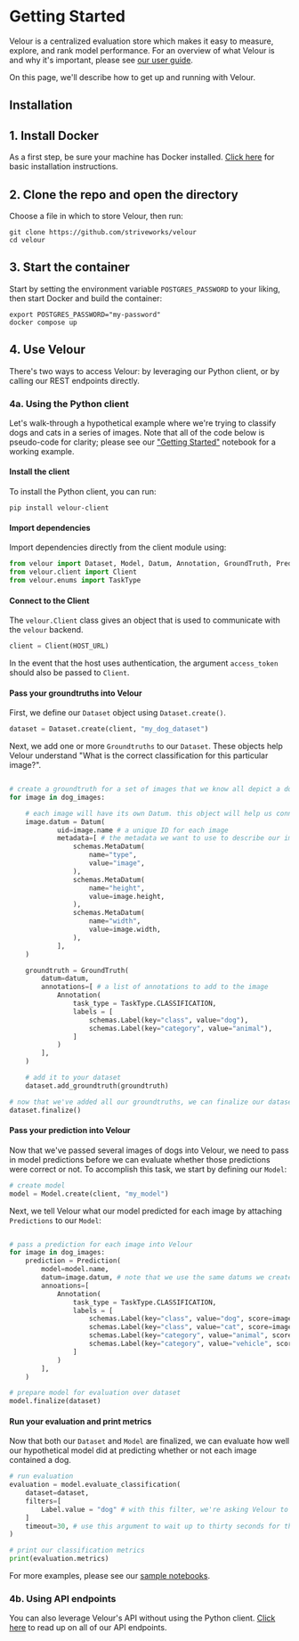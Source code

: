 # Getting Started

Velour is a centralized evaluation store which makes it easy to measure, explore, and rank model performance. For an overview of what Velour is and why it's important, please see [our user guide](user_guide.md).

On this page, we'll describe how to get up and running with Velour.

## Installation

## 1. Install Docker

As a first step, be sure your machine has Docker installed. [Click here](https://docs.docker.com/engine/install/) for basic installation instructions.


## 2. Clone the repo and open the directory

Choose a file in which to store Velour, then run:

```shell
git clone https://github.com/striveworks/velour
cd velour
```


## 3. Start the container

Start by setting the environment variable `POSTGRES_PASSWORD` to your liking, then start Docker and build the container:

```shell
export POSTGRES_PASSWORD="my-password"
docker compose up
```

## 4. Use Velour

There's two ways to access Velour: by leveraging our Python client, or by calling our REST endpoints directly.

### 4a. Using the Python client

Let's walk-through a hypothetical example where we're trying to classify dogs and cats in a series of images. Note that all of the code below is pseudo-code for clarity; please see our ["Getting Started"](#TODO) notebook for a working example.

#### Install the client

To install the Python client, you can run:

```shell
pip install velour-client
```

#### Import dependencies

Import dependencies directly from the client module using:

```py
from velour import Dataset, Model, Datum, Annotation, GroundTruth, Prediction, Label
from velour.client import Client
from velour.enums import TaskType
```

#### Connect to the Client

The `velour.Client` class gives an object that is used to communicate with the `velour` backend.

```py
client = Client(HOST_URL)
```

In the event that the host uses authentication, the argument `access_token` should also be passed to `Client`.

#### Pass your groundtruths into Velour

First, we define our `Dataset` object using `Dataset.create()`.

```py
dataset = Dataset.create(client, "my_dog_dataset")
```

Next, we add one or more `Groundtruths` to our `Dataset`. These objects help Velour understand "What is the correct classification for this particular image?".

```py

# create a groundtruth for a set of images that we know all depict a dog
for image in dog_images:

    # each image will have its own Datum. this object will help us connect groundtruths and predictions when it's time for evaluation
    image.datum = Datum(
            uid=image.name # a unique ID for each image
            metadata=[ # the metadata we want to use to describe our image
                schemas.MetaDatum(
                    name="type",
                    value="image",
                ),
                schemas.MetaDatum(
                    name="height",
                    value=image.height,
                ),
                schemas.MetaDatum(
                    name="width",
                    value=image.width,
                ),
            ],
    )

    groundtruth = GroundTruth(
        datum=datum,
        annotations=[ # a list of annotations to add to the image
            Annotation(
                task_type = TaskType.CLASSIFICATION,
                labels = [
                    schemas.Label(key="class", value="dog"),
                    schemas.Label(key="category", value="animal"),
                ]
            )
        ],
    )

    # add it to your dataset
    dataset.add_groundtruth(groundtruth)

# now that we've added all our groundtruths, we can finalize our dataset for evaluation
dataset.finalize()
```

#### Pass your prediction into Velour

Now that we've passed several images of dogs into Velour, we need to pass in model predictions before we can evaluate whether those predictions were correct or not. To accomplish this task, we start by defining our `Model`:

```py
# create model
model = Model.create(client, "my_model")
```

Next, we tell Velour what our model predicted for each image by attaching `Predictions` to our `Model`:

```py

# pass a prediction for each image into Velour
for image in dog_images:
    prediction = Prediction(
        model=model.name,
        datum=image.datum, # note that we use the same datums we created before
        annoations=[
            Annotation(
                task_type = TaskType.CLASSIFICATION,
                labels = [
                    schemas.Label(key="class", value="dog", score=image.dog_score),
                    schemas.Label(key="class", value="cat", score=image.cat_score,
                    schemas.Label(key="category", value="animal", score=image.animal_score),
                    schemas.Label(key="category", value="vehicle", score=image.vehicle_score),
                ]
            )
        ],
    )

# prepare model for evaluation over dataset
model.finalize(dataset)
```

#### Run your evaluation and print metrics

Now that both our `Dataset` and `Model` are finalized, we can evaluate how well our hypothetical model did at predicting whether or not each image contained a dog.

```py
# run evaluation
evaluation = model.evaluate_classification(
    dataset=dataset,
    filters=[
        Label.value = "dog" # with this filter, we're asking Velour to only evaluate how well our model predicted dogs in each image
    ]
    timeout=30, # use this argument to wait up to thirty seconds for the evaluation to complete
)

# print our classification metrics
print(evaluation.metrics)
```

For more examples, please see our [sample notebooks](https://github.com/Striveworks/velour/tree/main/sample_notebooks).



### 4b. Using API endpoints
You can also leverage Velour's API without using the Python client. [Click here](references/API/Endpoints.md) to read up on all of our API endpoints.